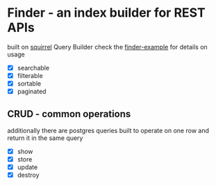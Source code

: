 # Finder - an index builder for REST APIs

built on [squirrel](https://github.com/Masterminds/squirrel) Query Builder
check the [finder-example](https://github.com/m-row/finder-example) for details
on usage

- [x] searchable
- [x] filterable
- [x] sortable
- [x] paginated

## CRUD - common operations

additionally there are postgres queries built to operate on one row and return
it in the same query

- [x] show
- [x] store
- [x] update
- [x] destroy
